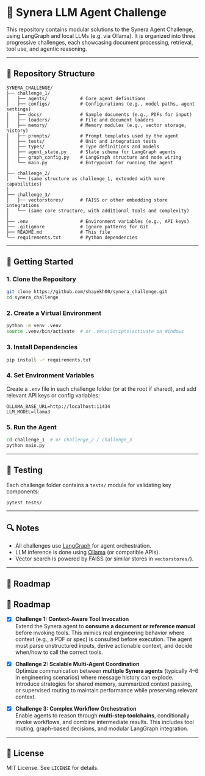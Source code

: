 # 🧠 Synera LLM Agent Challenge

This repository contains modular solutions to the Synera Agent Challenge, using LangGraph and local LLMs (e.g. via Ollama). It is organized into three progressive challenges, each showcasing document processing, retrieval, tool use, and agentic reasoning.

---

## 📁 Repository Structure

```
SYNERA_CHALLENGE/
├── challenge_1/
│   ├── agents/            # Core agent definitions
│   ├── configs/           # Configurations (e.g., model paths, agent settings)
│   ├── docs/              # Sample documents (e.g., PDFs for input)
│   ├── loaders/           # File and document loaders
│   ├── memory/            # Memory modules (e.g., vector storage, history)
│   ├── prompts/           # Prompt templates used by the agent
│   ├── tests/             # Unit and integration tests
│   ├── types/             # Type definitions and models
│   ├── agent_state.py     # State schema for LangGraph agents
│   ├── graph_config.py    # LangGraph structure and node wiring
│   └── main.py            # Entrypoint for running the agent
│
├── challenge_2/
│   └── (same structure as challenge_1, extended with more capabilities)
│
├── challenge_3/
│   ├── vectorstores/      # FAISS or other embedding store integrations
│   └── (same core structure, with additional tools and complexity)
│
├── .env                   # Environment variables (e.g., API keys)
├── .gitignore             # Ignore patterns for Git
├── README.md              # This file
└── requirements.txt       # Python dependencies
```

---

## 🚀 Getting Started

### 1. Clone the Repository

```bash
git clone https://github.com/shayekh00/synera_challenge.git
cd synera_challenge
```

### 2. Create a Virtual Environment

```bash
python -m venv .venv
source .venv/bin/activate  # or .venv\Scripts\activate on Windows
```

### 3. Install Dependencies

```bash
pip install -r requirements.txt
```

### 4. Set Environment Variables

Create a `.env` file in each challenge folder (or at the root if shared), and add relevant API keys or config variables:

```
OLLAMA_BASE_URL=http://localhost:11434
LLM_MODEL=llama3
```

### 5. Run the Agent

```bash
cd challenge_1  # or challenge_2 / challenge_3
python main.py
```

---

## 🧪 Testing

Each challenge folder contains a `tests/` module for validating key components:

```bash
pytest tests/
```

---

## 🔍 Notes

- All challenges use [LangGraph](https://github.com/langchain-ai/langgraph) for agent orchestration.
- LLM inference is done using [Ollama](https://ollama.com/) (or compatible APIs).
- Vector search is powered by FAISS (or similar stores in `vectorstores/`).

---

## 💪 Roadmap

## 💪 Roadmap

- [x] **Challenge 1: Context-Aware Tool Invocation**  
  Extend the Synera agent to **consume a document or reference manual** before invoking tools. This mimics real engineering behavior where context (e.g., a PDF or spec) is consulted before execution. The agent must parse unstructured inputs, derive actionable context, and decide when/how to call the correct tools.

- [x] **Challenge 2: Scalable Multi-Agent Coordination**  
  Optimize communication between **multiple Synera agents** (typically 4–6 in engineering scenarios) where message history can explode. Introduce strategies for shared memory, summarized context passing, or supervised routing to maintain performance while preserving relevant context.

- [x] **Challenge 3: Complex Workflow Orchestration**  
  Enable agents to reason through **multi-step toolchains**, conditionally invoke workflows, and combine intermediate results. This includes tool routing, graph-based decisions, and modular LangGraph integration.

---

## 📜 License

MIT License. See `LICENSE` for details.
